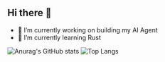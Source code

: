 ## Hi there 👋

- 🔭 I’m currently working on building my AI Agent
- 🌱 I’m currently learning Rust

![Anurag's GitHub stats](https://github-readme-stats.vercel.app/api?username=zimBlue)
![Top Langs](https://github-readme-stats.vercel.app/api/top-langs/?username=zimBlue)
